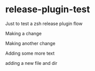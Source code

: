 # release-plugin-test

Just to test a zsh release plugin flow

Making a change

Making another change

Adding some more text

adding a new file and dir

